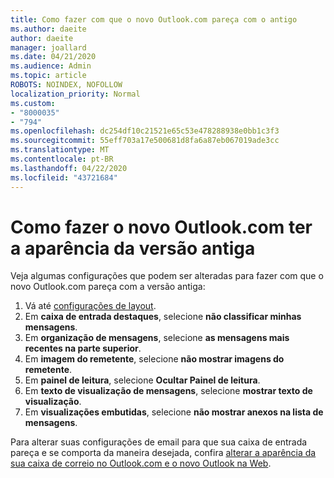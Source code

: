```yaml
---
title: Como fazer com que o novo Outlook.com pareça com o antigo
ms.author: daeite
author: daeite
manager: joallard
ms.date: 04/21/2020
ms.audience: Admin
ms.topic: article
ROBOTS: NOINDEX, NOFOLLOW
localization_priority: Normal
ms.custom:
- "8000035"
- "794"
ms.openlocfilehash: dc254df10c21521e65c53e478288938e0bb1c3f3
ms.sourcegitcommit: 55eff703a17e500681d8fa6a87eb067019ade3cc
ms.translationtype: MT
ms.contentlocale: pt-BR
ms.lasthandoff: 04/22/2020
ms.locfileid: "43721684"
---
```

# <a name="how-to-make-the-new-outlookcom-look-like-the-old-version"></a>Como fazer o novo Outlook.com ter a aparência da versão antiga

Veja algumas configurações que podem ser alteradas para fazer com que o novo Outlook.com pareça com a versão antiga:

1. Vá até [configurações de layout](https://outlook.live.com/mail/options/mail/layout).
1. Em **caixa de entrada destaques**, selecione **não classificar minhas mensagens**.
1. Em **organização de mensagens**, selecione **as mensagens mais recentes na parte superior**.
1. Em **imagem do remetente**, selecione **não mostrar imagens do remetente**.
1. Em **painel de leitura**, selecione **Ocultar Painel de leitura**.
1. Em **texto de visualização de mensagens**, selecione **mostrar texto de visualização**.
1. Em **visualizações embutidas**, selecione **não mostrar anexos na lista de mensagens**.

Para alterar suas configurações de email para que sua caixa de entrada pareça e se comporta da maneira desejada, confira [alterar a aparência da sua caixa de correio no Outlook.com e o novo Outlook na Web](https://support.office.com/article/b41c2ecb-f23c-42b3-b7f8-659646d5e58c?wt.mc_id=Office_Outlook_com_Alchemy).